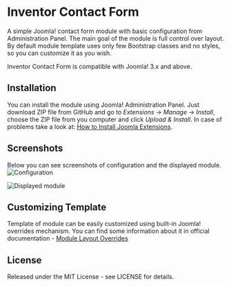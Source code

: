 # Inventor Contact Form
A simple Joomla! contact form module with basic configuration from Administration Panel. The main goal of the module is full control over layout. By default module template uses only few Bootstrap classes and no styles, so you can customize it as you wish.

Inventor Contact Form is compatible with Joomla! 3.x and above.

## Installation
You can install the module using Joomla! Administration Panel. Just download ZIP file from GitHub and go to *Extensions* -> *Manage* -> *Install*, choose the ZIP file from you computer and click *Upload & Install*. In case of problems take a look at: [How to Install Joomla Extensions](https://www.siteground.com/tutorials/joomla/install-joomla-extension.htm).

## Screenshots
Below you can see screenshots of configuration and the displayed module.
![Configuration](https://cloud.githubusercontent.com/assets/1911925/17456942/699721b6-5be8-11e6-85e1-81a0ea85482b.png)

![Displayed module](https://cloud.githubusercontent.com/assets/1911925/17456943/6999bbec-5be8-11e6-87bb-7939672665e6.png)

## Customizing Template
Template of module can be easily customized using built-in Joomla! overrides mechanism. You can find some information about it in official documentation -  [Module Layout Overrides](https://docs.joomla.org/Understanding_Output_Overrides#Module_Layout_Overrides)

## License
Released under the MIT License - see LICENSE for details.
